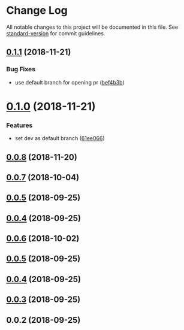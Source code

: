 # Change Log

All notable changes to this project will be documented in this file. See [standard-version](https://github.com/conventional-changelog/standard-version) for commit guidelines.

<a name="0.1.1"></a>
## [0.1.1](https://github.com/nuxt/renovate-config-nuxt/compare/v0.1.0...v0.1.1) (2018-11-21)


### Bug Fixes

* use default branch for opening pr ([bef4b3b](https://github.com/nuxt/renovate-config-nuxt/commit/bef4b3b))



<a name="0.1.0"></a>
# [0.1.0](https://github.com/nuxt/renovate-config-nuxt/compare/v0.0.8...v0.1.0) (2018-11-21)


### Features

* set dev as default branch ([61ee066](https://github.com/nuxt/renovate-config-nuxt/commit/61ee066))



<a name="0.0.8"></a>
## [0.0.8](https://github.com/nuxt/renovate-config-nuxt/compare/v0.0.7...v0.0.8) (2018-11-20)



<a name="0.0.7"></a>
## [0.0.7](https://github.com/nuxt/renovate-config-nuxt/compare/v0.0.6...v0.0.7) (2018-10-04)



<a name="0.0.5"></a>
## [0.0.5](https://github.com/nuxt/renovate-config-nuxt/compare/v0.0.4...v0.0.5) (2018-09-25)



<a name="0.0.4"></a>
## [0.0.4](https://github.com/nuxt/renovate-config-nuxt/compare/v0.0.3...v0.0.4) (2018-09-25)



<a name="0.0.6"></a>
## [0.0.6](https://github.com/nuxt/renovate-config-nuxt/compare/v0.0.3...v0.0.6) (2018-10-02)



<a name="0.0.5"></a>
## [0.0.5](https://github.com/nuxt/renovate-config-nuxt/compare/v0.0.4...v0.0.5) (2018-09-25)



<a name="0.0.4"></a>
## [0.0.4](https://github.com/nuxt/renovate-config-nuxt/compare/v0.0.3...v0.0.4) (2018-09-25)



<a name="0.0.3"></a>
## [0.0.3](https://github.com/nuxt/renovate-config-nuxt/compare/v0.0.2...v0.0.3) (2018-09-25)



<a name="0.0.2"></a>
## 0.0.2 (2018-09-25)
